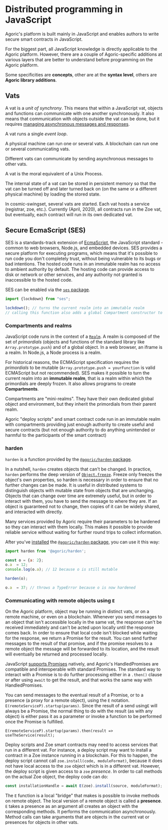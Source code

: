 # Distributed programming in JavaScript

Agoric's platform is built mainly in JavaScript and enables authors to write secure smart contracts in JavaScript.

For the biggest part, all JavaScript knowledge is directly applicable to the Agoric platform. However, there are a couple of Agoric-specific additions at various layers that are better to understand before programming on the Agoric platform.

Some specificities are **concepts**, other are at the **syntax level**, others are **Agoric library additions**.


## Vats

A vat is a *unit of synchrony*. This means that within a JavaScript vat, objects
and functions can communicate with one another synchronously. It also means that
communication with objects outside the vat can be done, but it requires
[managing asynchronous messages and responses](#Communicating-with-remote-objects-via-E).

A vat runs a single *event loop*.

A physical machine can run one or several vats. A blockchain can run one or several communicating vats.

Different vats can communicate by sending asynchronous messages to other vats.

A vat is the moral equivalent of a Unix Process.

The internal state of a vat can be stored in persistent memory so that the vat
can be turned off and later turned back on (on the same or a different physical
machine) by loading the stored state.

In cosmic-swingset, several vats are started. Each vat hosts a service (registrar, zoe, etc.). Currently (April, 2020), all contracts run in the Zoe vat, but eventually, each contract will run in its own dedicated vat.


## Secure EcmaScript (SES)

SES is a standards-track extension of
[EcmaScript](https://www.ecma-international.org/publications/standards/Ecma-262.htm),
the JavaScript standard - common to web browsers, Node.js, and embedded
devices. SES provides a secure platform for executing programs, which means that
it's possible to run code you don't completely trust, without being vulnerable
to its bugs or bad intentions. The hosted code runs in an immutable realm has no
access to ambient authority by default. The hosting code can provide access to
disk or network or other services, and any authority not granted is inaccessible
to the hosted code.

SES can be enabled via the [`ses` package](https://www.npmjs.com/package/@agoric/harden).

```js
import {lockdown} from "ses";
 
lockdown(); // turns the current realm into an immutable realm
// calling this function also adds a global Compartment constructor to create compartments
```


### Compartments and realms

JavaScript code runs in the context of a [`Realm`](https://www.ecma-international.org/ecma-262/10.0/index.html#sec-code-realms). A realm is composed of the set of *primordials* (objects and functions of the standard library like `Array.prototype.push`) and of a global object. In a web browser, an iframe is a realm. In Node.js, a Node process is a realm.

For historical reasons, the ECMAScript specification requires the *primordials*
to be mutable (`Array.prototype.push = yourFunction` is valid ECMAScript but not
recommended). SES makes it possible to turn the current realm into an
**immutable realm**, that is a realm within which the primordials are deeply
frozen. It also allows programs to create **Compartments**.

Compartments are "mini-realms". They have their own dedicated global object and environment, but they inherit the primordials from their parent realm.

Agoric "deploy scripts" and smart contract code run in an immutable realm with compartments providing just enough authority to create useful and secure contracts (but not enough authority to do anything unintended or harmful to the participants of the smart contract)


### harden

`harden` is a function provided by the [`@agoric/harden` package](https://www.npmjs.com/package/@agoric/harden).

In a nutshell, `harden` creates objects that can't be changed. In practice,
`harden` performs the deep version of
[`Object.freeze`](https://developer.mozilla.org/en-US/docs/Web/JavaScript/Reference/Global_Objects/Object/freeze). Freeze
only freezes the object's own properties, so harden is necessary in order to
ensure that no further changes can be made. It is useful in distributed systems
to distinguish objects with mutable state from objects that are
unchanging. Objects that can change over time are extremely useful, but in order
to interact with them, you have to send the message to where they are. If an
object is guaranteed not to change, then copies of it can be widely shared, and
interacted with directly.

Many services provided by Agoric require their parameters to be hardened so they
can interact with them locally. This makes it possible to provide reliable
service without waiting for further round trips to collect information.

After you've [installed](https://docs.npmjs.com/cli/install) the [`@agoric/harden` package](https://www.npmjs.com/package/@agoric/harden), you can use it this way:

```js
import harden from '@agoric/harden';

const o = {a: 2};
o.a  = 12;
console.log(o.a); // 12 because o is still mutable

harden(o);

o.a  = 37; // throws a TypeError because o is now hardened
```

### Communicating with remote objects using `E`


On the Agoric platform, object may be running in distinct vats, or on a remote
machine, or even on a blockchain. Whenever you send messages to an object that
isn't accessible locally in the same vat, the response can't be received
immediately and can't be acted upon locally until the response comes back. In
order to ensure that local code isn't blocked while waiting for the response, we
return a Promise for the result. You can send further messages to the result of
that promise, and if the promise resolves to a remote object the message will be
forwarded to its location, and the result will eventually be returned and
processed locally.

JavaScript
[supports Promises](https://developer.mozilla.org/en-US/docs/Web/JavaScript/Guide/Using_promises)
natively, and Agoric's HandledPromises are compatible and interoperable with
standard Promises. The standard way to interact with a Promise is to do further
processing either in a `.then()` clause or after using `await` to get the
result, and that works the same way with HandledPromises.

You can send messages to the eventual result of a Promise, or to a presence (a
proxy for a remote object), using the `E`
notation. `E(remoteServiceP).startup(params)`. Since the result of a send
using`E` will always be a Promise, the normal thing to do with the result (as
with any object) is either pass it as a parameter or invoke a function to be
performed once the Promise is fulfilled.

`E(remoteServiceP).startup(params).then(result => useTheService(result);`

Deploy scripts and Zoe smart contracts may need to access services that run in a
different vat. For instance, a deploy script may want to install a contract in a
Zoe instance running in a blockchain. For this to happen, the deploy script
cannot call `zoe.install(code, moduleFormat)`, because it does not have local
access to the `zoe` object which is in a different vat. However, the deploy
script is given access to a `zoe` *presence*. In order to call methods on the
actual Zoe object, the deploy code can do:

```js
const installationHandle = await E(zoe).install(source, moduleFormat);
```

The `E` function is a local "bridge" that makes is possible to invoke methods on
remote object. The local version of a remote object is called a
**presence**. `E` takes a presence as an argument all creates an object with the
corresponding methods. It performs the communication asynchronously. Method
calls can take arguments that are objects in the current vat or presences for
objects in other vats.

